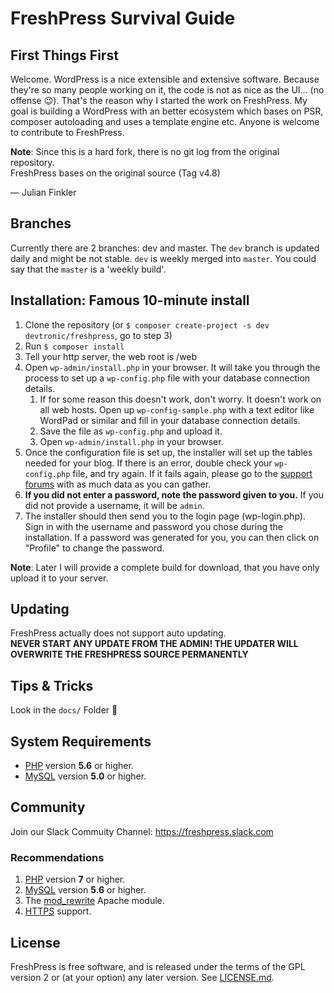 # FreshPress Survival Guide

## First Things First
Welcome. WordPress is a nice extensible and extensive software. Because they're so many people working on it,
the code is not as nice as the UI... (no offense 😉).
That's the reason why I started the work on FreshPress.
My goal is building a WordPress with an better ecosystem which bases on PSR, composer autoloading and uses a template engine etc.
Anyone is welcome to contribute to FreshPress. 

**Note**: Since this is a hard fork, there is no git log from the original repository.  
FreshPress bases on the original source (Tag v4.8)

— Julian Finkler

## Branches
Currently there are 2 branches: dev and master. The `dev` branch is updated daily and might be not stable.
`dev` is weekly merged into `master`. You could say that the `master` is a 'weekly build'.

## Installation: Famous 10-minute install
1. Clone the repository (or `$ composer create-project -s dev devtronic/freshpress`, go to step 3)
2. Run `$ composer install`
3. Tell your http server, the web root is /web
4. Open `wp-admin/install.php` in your browser. It will take you through the process to set up a `wp-config.php` file with your database connection details.
    1. If for some reason this doesn't work, don't worry. It doesn't work on all web hosts. Open up `wp-config-sample.php` with a text editor like WordPad or similar and fill in your database connection details.
    2. Save the file as `wp-config.php` and upload it.
    3. Open `wp-admin/install.php` in your browser.
5. Once the configuration file is set up, the installer will set up the tables needed for your blog. If there is an error, double check your `wp-config.php` file, and try again. If it fails again, please go to the [support forums](https://wordpress.org/support/ "WordPress support") with as much data as you can gather.
6. **If you did not enter a password, note the password given to you.** If you did not provide a username, it will be `admin`.
7. The installer should then send you to the login page (wp-login.php). Sign in with the username and password you chose during the installation. If a password was generated for you, you can then click on "Profile" to change the password.

**Note**: Later I will provide a complete build for download, that you have only upload it to your server.

## Updating
FreshPress actually does not support auto updating.  
**NEVER START ANY UPDATE FROM THE ADMIN! THE UPDATER WILL OVERWRITE THE FRESHPRESS SOURCE PERMANENTLY**

## Tips & Tricks
Look in the `docs/` Folder 🙂

## System Requirements
- [PHP](https://secure.php.net/) version **5.6** or higher.
- [MySQL](https://www.mysql.com/) version **5.0** or higher.

## Community
Join our Slack Commuity Channel: https://freshpress.slack.com

### Recommendations
1. [PHP](https://secure.php.net/) version **7** or higher.
2. [MySQL](https://www.mysql.com/) version **5.6** or higher.
3. The [mod_rewrite](https://httpd.apache.org/docs/2.2/mod/mod_rewrite.html) Apache module.
4. [HTTPS](https://wordpress.org/news/2016/12/moving-toward-ssl/) support.

## License
FreshPress is free software, and is released under the terms of the GPL version 2 or (at your option) any later version. See [LICENSE.md](LICENSE.md).
